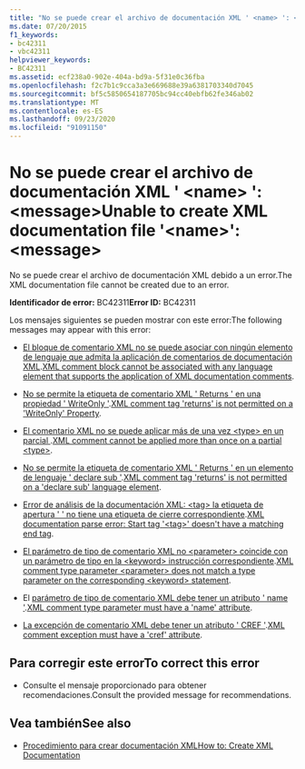 ```yaml
---
title: "No se puede crear el archivo de documentación XML ' <name> ': <message>"
ms.date: 07/20/2015
f1_keywords:
- bc42311
- vbc42311
helpviewer_keywords:
- BC42311
ms.assetid: ecf238a0-902e-404a-bd9a-5f31e0c36fba
ms.openlocfilehash: f2c7b1c9cca3a3e669688e39a6381703340d7045
ms.sourcegitcommit: bf5c5850654187705bc94cc40ebfb62fe346ab02
ms.translationtype: MT
ms.contentlocale: es-ES
ms.lasthandoff: 09/23/2020
ms.locfileid: "91091150"
---
```

# <a name="unable-to-create-xml-documentation-file-name-message"></a><span data-ttu-id="da30a-102">No se puede crear el archivo de documentación XML ' \<name> ': \<message></span><span class="sxs-lookup"><span data-stu-id="da30a-102">Unable to create XML documentation file '\<name>': \<message></span></span>

<span data-ttu-id="da30a-103">No se puede crear el archivo de documentación XML debido a un error.</span><span class="sxs-lookup"><span data-stu-id="da30a-103">The XML documentation file cannot be created due to an error.</span></span>  
  
 <span data-ttu-id="da30a-104">**Identificador de error:** BC42311</span><span class="sxs-lookup"><span data-stu-id="da30a-104">**Error ID:** BC42311</span></span>  
  
 <span data-ttu-id="da30a-105">Los mensajes siguientes se pueden mostrar con este error:</span><span class="sxs-lookup"><span data-stu-id="da30a-105">The following messages may appear with this error:</span></span>  
  
- <span data-ttu-id="da30a-106">[El bloque de comentario XML no se puede asociar con ningún elemento de lenguaje que admita la aplicación de comentarios de documentación XML](bc42312.md).</span><span class="sxs-lookup"><span data-stu-id="da30a-106">[XML comment block cannot be associated with any language element that supports the application of XML documentation comments](bc42312.md).</span></span>  
  
- <span data-ttu-id="da30a-107">[No se permite la etiqueta de comentario XML ' Returns ' en una propiedad ' WriteOnly '](bc42313.md).</span><span class="sxs-lookup"><span data-stu-id="da30a-107">[XML comment tag 'returns' is not permitted on a 'WriteOnly' Property](bc42313.md).</span></span>  
  
- <span data-ttu-id="da30a-108">[El comentario XML no se puede aplicar más de una vez \<type> en un parcial ](bc42314.md).</span><span class="sxs-lookup"><span data-stu-id="da30a-108">[XML comment cannot be applied more than once on a partial \<type>](bc42314.md).</span></span>  
  
- <span data-ttu-id="da30a-109">[No se permite la etiqueta de comentario XML ' Returns ' en un elemento de lenguaje ' declare sub '](bc42315.md).</span><span class="sxs-lookup"><span data-stu-id="da30a-109">[XML comment tag 'returns' is not permitted on a 'declare sub' language element](bc42315.md).</span></span>  
  
- <span data-ttu-id="da30a-110">[Error de análisis de la documentación XML: \<tag> la etiqueta de apertura ' ' no tiene una etiqueta de cierre correspondiente](bc42316.md).</span><span class="sxs-lookup"><span data-stu-id="da30a-110">[XML documentation parse error: Start tag '\<tag>' doesn't have a matching end tag](bc42316.md).</span></span>  
  
- <span data-ttu-id="da30a-111">[El parámetro de tipo de comentario XML no \<parameter> coincide con un parámetro de tipo en la \<keyword> instrucción correspondiente](bc42317.md).</span><span class="sxs-lookup"><span data-stu-id="da30a-111">[XML comment type parameter \<parameter> does not match a type parameter on the corresponding \<keyword> statement](bc42317.md).</span></span>  
  
- <span data-ttu-id="da30a-112">El [parámetro de tipo de comentario XML debe tener un atributo ' name '](bc42318.md).</span><span class="sxs-lookup"><span data-stu-id="da30a-112">[XML comment type parameter must have a 'name' attribute](bc42318.md).</span></span>  
  
- <span data-ttu-id="da30a-113">[La excepción de comentario XML debe tener un atributo ' CREF '](../language-reference/error-messages/xml-comment-exception-must-have-a-cref-attribute.md).</span><span class="sxs-lookup"><span data-stu-id="da30a-113">[XML comment exception must have a 'cref' attribute](../language-reference/error-messages/xml-comment-exception-must-have-a-cref-attribute.md).</span></span>  
  
## <a name="to-correct-this-error"></a><span data-ttu-id="da30a-114">Para corregir este error</span><span class="sxs-lookup"><span data-stu-id="da30a-114">To correct this error</span></span>  
  
- <span data-ttu-id="da30a-115">Consulte el mensaje proporcionado para obtener recomendaciones.</span><span class="sxs-lookup"><span data-stu-id="da30a-115">Consult the provided message for recommendations.</span></span>  
  
## <a name="see-also"></a><span data-ttu-id="da30a-116">Vea también</span><span class="sxs-lookup"><span data-stu-id="da30a-116">See also</span></span>

- [<span data-ttu-id="da30a-117">Procedimiento para crear documentación XML</span><span class="sxs-lookup"><span data-stu-id="da30a-117">How to: Create XML Documentation</span></span>](../programming-guide/program-structure/how-to-create-xml-documentation.md)
